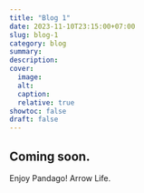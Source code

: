 ```yaml
---
title: "Blog 1"
date: 2023-11-10T23:15:00+07:00
slug: blog-1
category: blog 
summary:
description: 
cover:
  image:
  alt:
  caption: 
  relative: true
showtoc: false
draft: false
---
```


## Coming soon.

Enjoy Pandago! Arrow Life.
